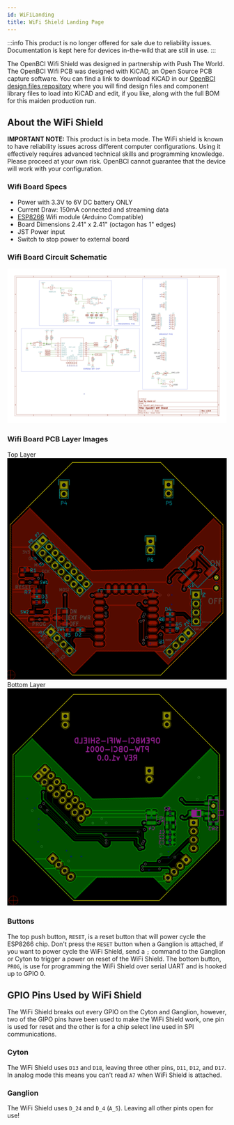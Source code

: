 ```yaml
---
id: WiFiLanding
title: WiFi Shield Landing Page
---
```


:::info
This product is no longer offered for sale due to reliability issues. Documentation is kept here for devices in-the-wild that are still in use.
:::

The OpenBCI Wifi Shield was designed in partnership with Push The World. The OpenBCI Wifi PCB was designed with KiCAD, an Open Source PCB capture software. You can find a link to download KiCAD in our [OpenBCI design files repository](https://github.com/OpenBCI/OpenBCI_Wifi_Shield) where you will find design files and component library files to load into KiCAD and edit, if you like, along with the full BOM for this maiden production run.

## About the WiFi Shield

**IMPORTANT NOTE:** This product is in beta mode. The WiFi shield is known to have reliability issues across different computer configurations. Using it effectively requires advanced technical skills and programming knowledge. Please proceed at your own risk. OpenBCI cannot guarantee that the device will work with your configuration.

### Wifi Board Specs

- Power with 3.3V to 6V DC battery ONLY
- Current Draw: 150mA connected and streaming data
- [ESP8266](http://www.esp8266.com) Wifi module (Arduino Compatible)
- Board Dimensions 2.41" x 2.41" (octagon has 1" edges)
- JST Power input
- Switch to stop power to external board

### Wifi Board Circuit Schematic

![Wifi Schematic](../../assets/DepImages/WiFiShield/wifi_schematic.png)

### Wifi Board PCB Layer Images

Top Layer  
![Wifi Top Layer](../../assets/DepImages/WiFiShield/wifi_top.png)  
Bottom Layer  
![Wifi Bottom Layer](../../assets/DepImages/WiFiShield/wifi_bottom.png)

### Buttons

The top push button, `RESET`, is a reset button that will power cycle the ESP8266 chip. Don't press the `RESET` button when a Ganglion is attached, if you want to power cycle the WiFi Shield, send a `;` command to the Ganglion or Cyton to trigger a power on reset of the WiFi Shield. The bottom button, `PROG`, is use for programming the WiFi Shield over serial UART and is hooked up to GPIO 0.

## GPIO Pins Used by WiFi Shield

The WiFi Shield breaks out every GPIO on the Cyton and Ganglion, however, two of the GIPO pins have been used to make the WiFi Shield work, one pin is used for reset and the other is for a chip select line used in SPI communications.

### Cyton

The WiFi Shield uses `D13` and `D18`, leaving three other pins, `D11`, `D12`, and `D17`. In analog mode this means you can't read `A7` when WiFi Shield is attached.

### Ganglion

The WiFi Shield uses `D_24` and `D_4` (`A_5`). Leaving all other pints open for use!
